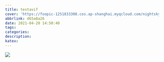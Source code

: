 ```yaml
---
title: testavif
cover: 'https://foopic-1251833308.cos.ap-shanghai.myqcloud.com/nightsky.avif'
abbrlink: d65a8a26
date: 2021-04-20 14:50:40
tags:
categories:
description:
katex:
---
```


![](https://foopic-1251833308.cos.ap-shanghai.myqcloud.com/nightsky.avif)

